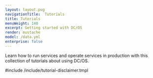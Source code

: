 ```yaml
---
layout: layout.pug
navigationTitle:  Tutorials
title: Tutorials
menuWeight: 140
excerpt: Getting started with DC/OS 
render: mustache
model: /data.yml
enterprise: false
---
```


Learn how to run services and operate services in production with this collection of tutorials about using DC/OS.

#include /include/tutorial-disclaimer.tmpl

